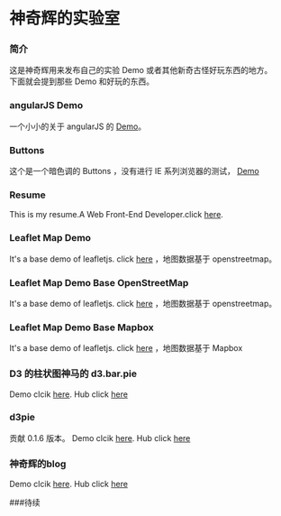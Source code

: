 # 神奇辉的实验室

### 简介
这是神奇辉用来发布自己的实验 Demo 或者其他新奇古怪好玩东西的地方。  
下面就会提到那些 Demo 和好玩的东西。

### angularJS Demo
一个小小的关于 angularJS 的 [Demo](http://shenqihui.github.io/lab/demo/angular)。

### Buttons
这个是一个暗色调的 Buttons ，没有进行 IE 系列浏览器的测试， [Demo](http://shenqihui.github.io/lab/demo/buttons)

### Resume
This is my resume.A Web Front-End Developer.click [here](http://shenqihui.github.io/lab/resume).

### Leaflet Map Demo
It's a base demo of leafletjs. click [here](http://shenqihui.github.io/lab/leaflet/) ，地图数据基于 openstreetmap。

### Leaflet Map Demo Base OpenStreetMap
It's a base demo of leafletjs. click [here](http://shenqihui.github.io/lab/leaflet/openstreetmap.html) ，地图数据基于 openstreetmap。

### Leaflet Map Demo Base Mapbox
It's a base demo of leafletjs. click [here](http://shenqihui.github.io/lab/leaflet/mapbox.html) ，地图数据基于 Mapbox

### D3 的柱状图神马的 d3.bar.pie
Demo clcik [here](http://shenqihui.github.io/lab/d3.bar.pie). Hub click [here](https://github.com/shenqihui/lab/tree/gh-pages/d3.bar.pie/)

### d3pie
贡献 0.1.6 版本。
Demo clcik [here](http://d3pie.org/website/examples/update_data.html). Hub click [here](https://github.com/shenqihui/d3pie/)

### 神奇辉的blog
Demo clcik [here](http://shenqihui.github.io/). Hub click [here](https://github.com/shenqihui/shenqihui.github.io/)

###待续
